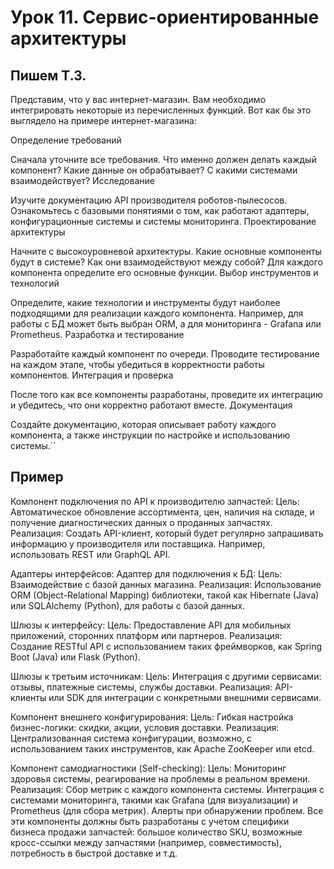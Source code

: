 # Урок 11. Сервис-ориентированные архитектуры
## Пишем Т.З.

Представим, что у вас интернет-магазин. Вам необходимо интегрировать некоторые из перечисленных функций. Вот как бы это выглядело на примере интернет-магазина:

Определение требований

Сначала уточните все требования. Что именно должен делать каждый компонент? Какие данные он обрабатывает? С какими системами взаимодействует?
Исследование

Изучите документацию API производителя роботов-пылесосов.
Ознакомьтесь с базовыми понятиями о том, как работают адаптеры, конфигурационные системы и системы мониторинга.
Проектирование архитектуры

Начните с высокоуровневой архитектуры. Какие основные компоненты будут в системе? Как они взаимодействуют между собой?
Для каждого компонента определите его основные функции.
Выбор инструментов и технологий

Определите, какие технологии и инструменты будут наиболее подходящими для реализации каждого компонента. Например, для работы с БД может быть выбран ORM, а для мониторинга - Grafana или Prometheus.
Разработка и тестирование

Разработайте каждый компонент по очереди.
Проводите тестирование на каждом этапе, чтобы убедиться в корректности работы компонентов.
Интеграция и проверка

После того как все компоненты разработаны, проведите их интеграцию и убедитесь, что они корректно работают вместе.
Документация

Создайте документацию, которая описывает работу каждого компонента, а также инструкции по настройке и использованию системы.``

## Пример

Компонент подключения по API к производителю запчастей:
Цель: Автоматическое обновление ассортимента, цен, наличия на складе, и получение диагностических данных о проданных запчастях.
Реализация: Создать API-клиент, который будет регулярно запрашивать информацию у производителя или поставщика. Например, использовать REST или GraphQL API.

Адаптеры интерфейсов:
Адаптер для подключения к БД:
Цель: Взаимодействие с базой данных магазина.
Реализация: Использование ORM (Object-Relational Mapping) библиотеки, такой как Hibernate (Java) или SQLAlchemy (Python), для работы с базой данных.

Шлюзы к интерфейсу:
Цель: Предоставление API для мобильных приложений, сторонних платформ или партнеров.
Реализация: Создание RESTful API с использованием таких фреймворков, как Spring Boot (Java) или Flask (Python).

Шлюзы к третьим источникам:
Цель: Интеграция с другими сервисами: отзывы, платежные системы, службы доставки.
Реализация: API-клиенты или SDK для интеграции с конкретными внешними сервисами.

Компонент внешнего конфигурирования:
Цель: Гибкая настройка бизнес-логики: скидки, акции, условия доставки.
Реализация: Централизованная система конфигурации, возможно, с использованием таких инструментов, как Apache ZooKeeper или etcd.

Компонент самодиагностики (Self-checking):
Цель: Мониторинг здоровья системы, реагирование на проблемы в реальном времени.
Реализация:
Сбор метрик с каждого компонента системы.
Интеграция с системами мониторинга, такими как Grafana (для визуализации) и Prometheus (для сбора метрик).
Алерты при обнаружении проблем.
Все эти компоненты должны быть разработаны с учетом специфики бизнеса продажи запчастей: большое количество SKU, возможные кросс-ссылки между запчастями (например, совместимость), потребность в быстрой доставке и т.д.